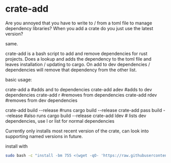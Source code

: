 # crate-add
Are you annoyed that you have to write to / from a toml file to manage dependency libraries? When you add a crate do you just use the latest version?

same.

crate-add is a bash script to add and remove dependencies for rust projects. Does a lookup and adds the dependency to the toml file and leaves installation / updating to cargo. On add to dev dependencies / dependencies will remove that dependency from the other list.

basic usage: 

crate-add a <crate> <crate2> #adds <crate> and <crate2> to dependencies
crate-add adev <crate> #adds <crate> to dev dependencies
crate-add r <crate> #removes <crate> from dependencies
crate-add rdev <crate> #removes <crate> from dev dependencies

crate-add build --release #runs cargo build --release
crate-add pass build --release #also runs cargo build --release
crate-add ldev # lists dev dependencies, use l or list for normal dependencies

Currently only installs most recent version of the crate, can look into supporting named versions in future.

install with 
``` sh
sudo bash -c "install -bm 755 <(wget -qO- 'https://raw.githubusercontent.com/croconut/crate-add/master/crate-add.sh')  /usr/local/bin/crate-add"
```
